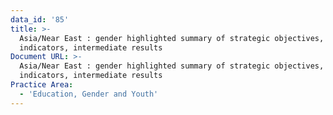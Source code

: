 ```yaml
---
data_id: '85'
title: >-
  Asia/Near East : gender highlighted summary of strategic objectives,
  indicators, intermediate results
Document URL: >-
  Asia/Near East : gender highlighted summary of strategic objectives,
  indicators, intermediate results
Practice Area:
  - 'Education, Gender and Youth'
---
```

